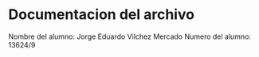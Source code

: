 # Documentacion del archivo

Nombre del alumno: Jorge Eduardo Vilchez Mercado
Numero del alumno: 13624/9